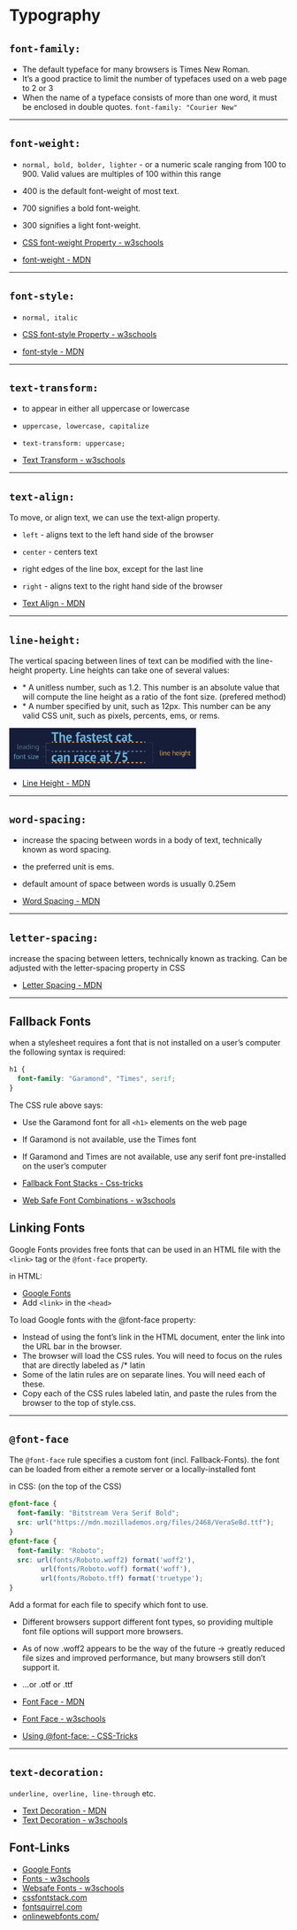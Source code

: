 
# Typography

## `font-family:`

- The default typeface for many browsers is Times New Roman.
- It’s a good practice to limit the number of typefaces used on a web page to 2 or 3
- When the name of a typeface consists of more than one word, it must be enclosed in double quotes. `font-family: "Courier New"`

------

## `font-weight:`

- `normal, bold, bolder, lighter` - or a numeric scale ranging from 100 to 900. Valid values are multiples of 100 within this range
- 400 is the default font-weight of most text.
- 700 signifies a bold font-weight.
- 300 signifies a light font-weight.

- [CSS font-weight Property - w3schools](https://www.w3schools.com/cssref/pr_font_weight.asp)
- [font-weight - MDN](https://developer.mozilla.org/en-US/docs/Web/CSS/font-weight)

------

## `font-style:`

- `normal, italic`

- [CSS font-style Property - w3schools](https://www.w3schools.com/cssref/pr_font_font-style.asp)
- [font-style - MDN](https://developer.mozilla.org/de/docs/Web/CSS/font-style)

------

## `text-transform:`

- to appear in either all uppercase or lowercase
- `uppercase, lowercase, capitalize`
- `text-transform: uppercase;`

- [Text Transform - w3schools](https://www.w3schools.com/cssref/pr_text_text-transform.asp)

------

## `text-align:`

To move, or align text, we can use the text-align property.

- `left` - aligns text to the left hand side of the browser
- `center` - centers text
- right edges of the line box, except for the last line

- `right` - aligns text to the right hand side of the browser

- [Text Align - MDN](https://developer.mozilla.org/en-US/docs/Web/CSS/text-align)

------

## `line-height:`

The vertical spacing between lines of text can be modified with the line-height property. Line heights can take one of several values:

- \* A unitless number, such as 1.2. This number is an absolute value that will compute the line height as a ratio of the font size. (prefered method)
- \* A number specified by unit, such as 12px. This number can be any valid CSS unit, such as pixels, percents, ems, or rems.

<img src="assets/css%20line%20height.png" alt="css line height" style="zoom:33%;" />

- [Line Height - MDN](https://developer.mozilla.org/en-US/docs/Web/CSS/line-height)

------

## `word-spacing:`

- increase the spacing between words in a body of text, technically known as word spacing.
- the preferred unit is ems.
- default amount of space between words is usually 0.25em

- [Word Spacing - MDN](https://developer.mozilla.org/en-US/docs/Web/CSS/word-spacing)

------

## `letter-spacing:`

increase the spacing between letters, technically known as tracking. Can be adjusted with the letter-spacing property in CSS

- [Letter Spacing - MDN](https://developer.mozilla.org/en-US/docs/Web/CSS/letter-spacing)

------

## Fallback Fonts

when a stylesheet requires a font that is not installed on a user’s computer the following syntax is required:

```css
h1 {
  font-family: "Garamond", "Times", serif;
}
```

The CSS rule above says:

- Use the Garamond font for all `<h1>` elements on the web page
- If Garamond is not available, use the Times font
- If Garamond and Times are not available, use any serif font pre-installed on the user’s computer

- [Fallback Font Stacks - Css-tricks](https://css-tricks.com/css-basics-fallback-font-stacks-robust-web-typography/)
- [Web Safe Font Combinations - w3schools](https://www.w3schools.com/cssref/css_websafe_fonts.asp)

## Linking Fonts

Google Fonts provides free fonts that can be used in an HTML file with the `<link>` tag or the `@font-face` property.

in HTML:

- [Google Fonts](https://fonts.google.com/)
- Add `<link>` in the `<head>`

To load Google fonts with the @font-face property:

- Instead of using the font’s link in the HTML document, enter the link into the URL bar in the browser.
- The browser will load the CSS rules. You will need to focus on the rules that are directly labeled as /* latin
- Some of the latin rules are on separate lines. You will need each of these.
- Copy each of the CSS rules labeled latin, and paste the rules from the browser to the top of style.css.

------

## `@font-face`

The `@font-face` rule specifies a custom font (incl. Fallback-Fonts). the font can be loaded from either a remote server or a locally-installed font

in CSS: (on the top of the CSS)

```css
@font-face {
  font-family: "Bitstream Vera Serif Bold";
  src: url("https://mdn.mozillademos.org/files/2468/VeraSeBd.ttf");
}
@font-face {
  font-family: "Roboto";
  src: url(fonts/Roboto.woff2) format('woff2'),
        url(fonts/Roboto.woff) format('woff'),
        url(fonts/Roboto.tff) format('truetype');
} 
```

Add a format for each file to specify which font to use.

- Different browsers support different font types, so providing multiple font file options will support more browsers.
- As of now .woff2 appears to be the way of the future -> greatly reduced file sizes and improved performance, but many browsers still don’t support it.
- ...or .otf or .ttf

- [Font Face - MDN](https://developer.mozilla.org/en-US/docs/Web/CSS/@font-face)
- [Font Face - w3schools](https://www.w3schools.com/cssref/css3_pr_font-face_rule.asp)
- [Using @font-face: - CSS-Tricks](https://css-tricks.com/snippets/css/using-font-face/)

------

## `text-decoration:`

`underline, overline, line-through` etc.

- [Text Decoration - MDN](https://developer.mozilla.org/en-US/docs/Web/CSS/text-decoration)
- [Text Decoration - w3schools](https://www.w3schools.com/cssref/pr_text_text-decoration.asp)

## Font-Links

- [Google Fonts](https://fonts.google.com/)
- [Fonts - w3schools](https://www.w3schools.com/css/css_font.asp)
- [Websafe Fonts - w3schools](https://www.w3schools.com/cssref/css_websafe_fonts.asp)
- [cssfontstack.com](https://www.cssfontstack.com)
- [fontsquirrel.com](https://www.fontsquirrel.com)
- [onlinewebfonts.com/](https://www.onlinewebfonts.com/)
